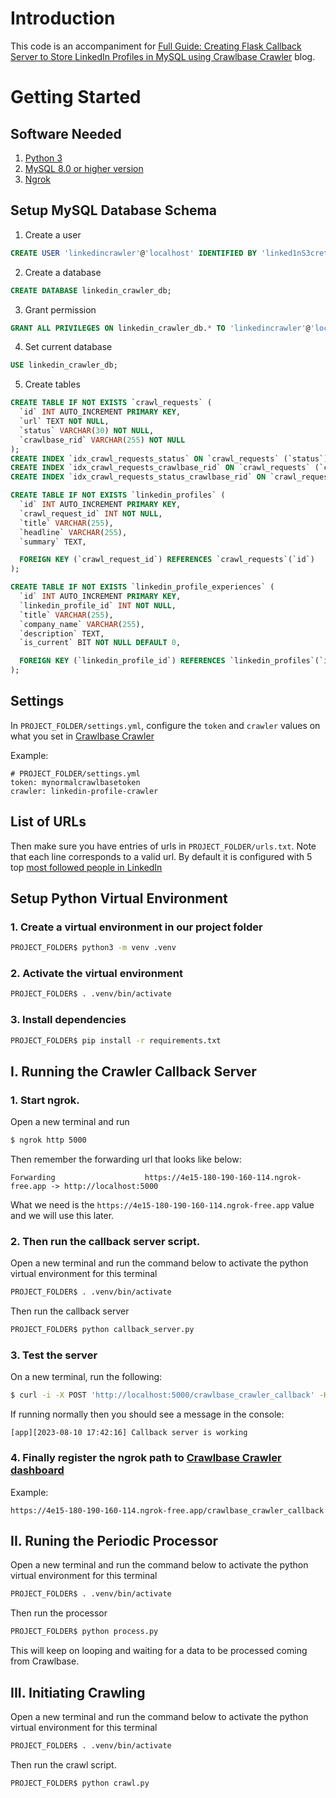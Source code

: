 # Introduction

  This code is an accompaniment for [Full Guide: Creating Flask Callback Server to Store LinkedIn Profiles in MySQL using Crawlbase Crawler](https://crawlbase.com/blog/flask-callback-server-linkedin-mysql-crawlbase) blog.



# Getting Started

## Software Needed

1. [Python 3](https://www.python.org/)
2. [MySQL 8.0 or higher version](https://dev.mysql.com/downloads/mysql/)
3. [Ngrok](https://ngrok.com/docs/getting-started/)

## Setup MySQL Database Schema

  1. Create a user

```sql
CREATE USER 'linkedincrawler'@'localhost' IDENTIFIED BY 'linked1nS3cret';
```

  2. Create a database

```sql
CREATE DATABASE linkedin_crawler_db;
```

  3. Grant permission

```sql
GRANT ALL PRIVILEGES ON linkedin_crawler_db.* TO 'linkedincrawler'@'localhost';
```

  4. Set current database

```sql
USE linkedin_crawler_db;
```

  5. Create tables

```sql
CREATE TABLE IF NOT EXISTS `crawl_requests` (
  `id` INT AUTO_INCREMENT PRIMARY KEY,
  `url` TEXT NOT NULL,
  `status` VARCHAR(30) NOT NULL,
  `crawlbase_rid` VARCHAR(255) NOT NULL
);
CREATE INDEX `idx_crawl_requests_status` ON `crawl_requests` (`status`);
CREATE INDEX `idx_crawl_requests_crawlbase_rid` ON `crawl_requests` (`crawlbase_rid`);
CREATE INDEX `idx_crawl_requests_status_crawlbase_rid` ON `crawl_requests` (`status`, `crawlbase_rid`);

CREATE TABLE IF NOT EXISTS `linkedin_profiles` (
  `id` INT AUTO_INCREMENT PRIMARY KEY,
  `crawl_request_id` INT NOT NULL,
  `title` VARCHAR(255),
  `headline` VARCHAR(255),
  `summary` TEXT,

  FOREIGN KEY (`crawl_request_id`) REFERENCES `crawl_requests`(`id`)
);

CREATE TABLE IF NOT EXISTS `linkedin_profile_experiences` (
  `id` INT AUTO_INCREMENT PRIMARY KEY,
  `linkedin_profile_id` INT NOT NULL,
  `title` VARCHAR(255),
  `company_name` VARCHAR(255),
  `description` TEXT,
  `is_current` BIT NOT NULL DEFAULT 0,

  FOREIGN KEY (`linkedin_profile_id`) REFERENCES `linkedin_profiles`(`id`)
);
```

## Settings

In `PROJECT_FOLDER/settings.yml`, configure the `token` and `crawler` values on what you set in [Crawlbase Crawler](https://crawlbase.com/dashboard/crawler/crawlers)

Example:

```
# PROJECT_FOLDER/settings.yml
token: mynormalcrawlbasetoken
crawler: linkedin-profile-crawler
```

## List of URLs

Then make sure you have entries of urls in `PROJECT_FOLDER/urls.txt`.
Note that each line corresponds to a valid url. 
By default it is configured with 5 top [most followed people in LinkedIn](https://brigettehyacinth.com/top-20-most-followed-influencers-on-linkedi)

## Setup Python Virtual Environment

### 1. Create a virtual environment in our project folder

```bash
PROJECT_FOLDER$ python3 -m venv .venv
```

### 2. Activate the virtual environment


```bash
PROJECT_FOLDER$ . .venv/bin/activate
```

### 3. Install dependencies


```bash
PROJECT_FOLDER$ pip install -r requirements.txt
```

## I. Running the Crawler Callback Server

### 1. Start ngrok.

Open a new terminal and run

```bash
$ ngrok http 5000
```

Then remember the forwarding url that looks like below:

```
Forwarding                    https://4e15-180-190-160-114.ngrok-free.app -> http://localhost:5000
```

What we need is the `https://4e15-180-190-160-114.ngrok-free.app` value and we will use this later.

### 2. Then run the callback server script.

Open a new terminal and run the command below to activate the python virtual environment for this terminal

```bash
PROJECT_FOLDER$ . .venv/bin/activate
```
Then run the callback server

```bash
PROJECT_FOLDER$ python callback_server.py
```

### 3. Test the server

On a new terminal, run the following:

```bash
$ curl -i -X POST 'http://localhost:5000/crawlbase_crawler_callback' -H 'RID: dummyrequest' -H 'Accept: application/json' -H 'Content-Type: gzip/json' -H 'User-Agent: Crawlbase Monitoring Bot 1.0' -H 'Content-Encoding: gzip' --data-binary '"\x1F\x8B\b\x00+\xBA\x05d\x00\x03\xABV*\xCALQ\xB2RJ)\xCD\xCD\xAD,J-,M-.Q\xD2QJ\xCAO\xA9\x04\x8A*\xD5\x02\x00L\x06\xB1\xA7 \x00\x00\x00' --compressed
```

If running normally then you should see a message in the console:

```
[app][2023-08-10 17:42:16] Callback server is working
```

### 4. Finally register the ngrok path to [Crawlbase Crawler dashboard](https://crawlbase.com/dashboard/crawler/crawlers)

Example:

```
https://4e15-180-190-160-114.ngrok-free.app/crawlbase_crawler_callback
```

## II. Runing the Periodic Processor

Open a new terminal and run the command below to activate the python virtual environment for this terminal

```bash
PROJECT_FOLDER$ . .venv/bin/activate
```

Then run the processor

```bash
PROJECT_FOLDER$ python process.py
```

This will keep on looping and waiting for a data to be processed coming from Crawlbase.

## III. Initiating Crawling

Open a new terminal and run the command below to activate the python virtual environment for this terminal

```bash
PROJECT_FOLDER$ . .venv/bin/activate
```

Then run the crawl script.

```bash
PROJECT_FOLDER$ python crawl.py
```
